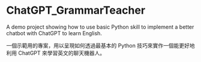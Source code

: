# ChatGPT_GrammarTeacher
A demo project showing how to use basic Python skill to implement a better chatbot with ChatGPT to learn English.

一個示範用的專案，用以呈現如何透過最基本的 Python 技巧來實作一個能更好地利用 ChatGPT 來學習英文的聊天機器人。
